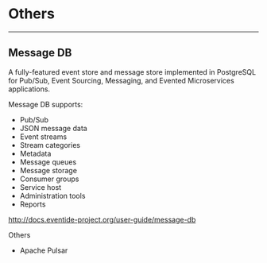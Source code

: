 # Others

---

## Message DB

A fully-featured event store and message store implemented in PostgreSQL for Pub/Sub, Event Sourcing, Messaging, and Evented Microservices applications.

Message DB supports:

- Pub/Sub
- JSON message data
- Event streams
- Stream categories
- Metadata
- Message queues
- Message storage
- Consumer groups
- Service host
- Administration tools
- Reports

<http://docs.eventide-project.org/user-guide/message-db>

Others

- Apache Pulsar
